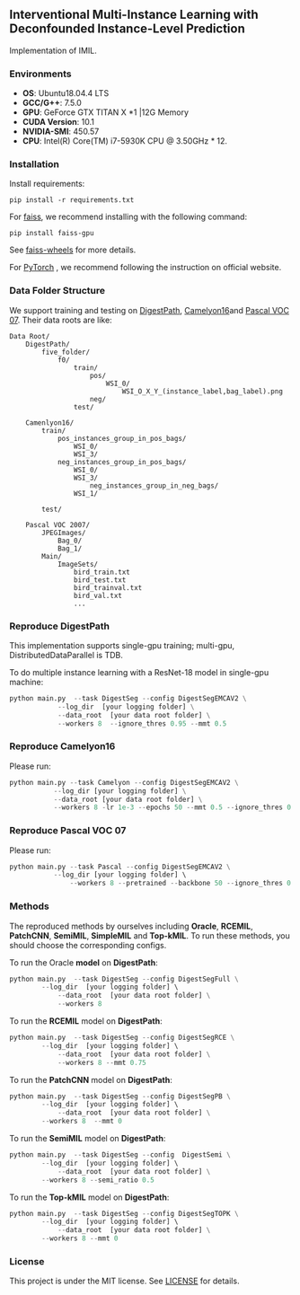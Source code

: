 ## Interventional Multi-Instance Learning with Deconfounded Instance-Level Prediction

Implementation of IMIL.

### Environments

- **OS**: Ubuntu18.04.4 LTS
- **GCC/G++**: 7.5.0
- **GPU**: GeForce GTX TITAN X *1 |12G Memory
- **CUDA Version**: 10.1
- **NVIDIA-SMI**: 450.57
- **CPU**: Intel(R) Core(TM) i7-5930K CPU @ 3.50GHz * 12.

### Installation

Install requirements:
```
pip install -r requirements.txt
```

For [faiss](https://github.com/facebookresearch/faiss), we recommend installing with the following command:

```
pip install faiss-gpu
```

See [faiss-wheels](https://github.com/kyamagu/faiss-wheels) for more details.

For [PyTorch](https://pytorch.org/) , we recommend following the instruction on official website.

### Data Folder Structure

We support training and testing on [DigestPath](https://digestpath2019.grand-challenge.org/), [Camelyon16](https://camelyon16.grand-challenge.org/)and [Pascal VOC 07](http://host.robots.ox.ac.uk/pascal/VOC/voc2007/). Their data roots are like:

```
Data Root/
	DigestPath/
		five_folder/
			f0/
				train/
				    pos/
				    	WSI_0/
			    			WSI_O_X_Y_(instance_label,bag_label).png
				    neg/
				test/
            	
	Camenlyon16/
		train/
			pos_instances_group_in_pos_bags/
				WSI_0/
				WSI_3/
   		 	neg_instances_group_in_pos_bags/
				WSI_0/
				WSI_3/
            		neg_instances_group_in_neg_bags/
				WSI_1/
                
		test/
		
	Pascal VOC 2007/
		JPEGImages/
		    Bag_0/
		    Bag_1/
		Main/
			ImageSets/
				bird_train.txt
				bird_test.txt
				bird_trainval.txt
				bird_val.txt
				...
```

### Reproduce DigestPath

This implementation supports single-gpu training; multi-gpu, DistributedDataParallel is  TDB.

To do multiple instance learning with a ResNet-18 model  in single-gpu machine:
```python
python main.py  --task DigestSeg --config DigestSegEMCAV2 \
	        --log_dir  [your logging folder] \
	        --data_root  [your data root folder] \
	        --workers 8  --ignore_thres 0.95 --mmt 0.5 
```
### Reproduce Camelyon16

Please run:

```python
python main.py --task Camelyon --config DigestSegEMCAV2 \
	       --log_dir [your logging folder] \
	       --data_root [your data root folder] \
	       --workers 8 -lr 1e-3 --epochs 50 --mmt 0.5 --ignore_thres 0.95 
```

### Reproduce Pascal VOC 07

Please run:

```python
python main.py --task Pascal --config DigestSegEMCAV2 \
	       --log_dir [your logging folder] \ 
               --workers 8 --pretrained --backbone 50 --ignore_thres 0.95 --mmt 0.5
```




### Methods

The reproduced methods by ourselves including **Oracle**, **RCEMIL**, **PatchCNN**, **SemiMIL**, **SimpleMIL** and **Top-kMIL**. To run these methods, you should choose the corresponding configs.

To run the Oracle **model** on **DigestPath**:

```python
python main.py  --task DigestSeg --config DigestSegFull \
		--log_dir  [your logging folder] \  
	        --data_root  [your data root folder] \
	        --workers 8 
```

To  run the **RCEMIL** model on **DigestPath**:

```python
python main.py  --task DigestSeg --config DigestSegRCE \
		--log_dir  [your logging folder] \  
	        --data_root  [your data root folder] \
	        --workers 8 --mmt 0.75 
```

To  run the **PatchCNN** model on **DigestPath**:

```python
python main.py  --task DigestSeg --config DigestSegPB \
		--log_dir  [your logging folder] \  
	        --data_root  [your data root folder] \
		--workers 8  --mmt 0 
```

To  run the **SemiMIL** model on **DigestPath**:

```python
python main.py  --task DigestSeg --config  DigestSemi \
		--log_dir  [your logging folder] \  
	        --data_root  [your data root folder] \
		--workers 8 --semi_ratio 0.5
```

To  run the **Top-kMIL** model on **DigestPath**:

```python
python main.py  --task DigestSeg --config DigestSegTOPK \
		--log_dir  [your logging folder] \  
	        --data_root  [your data root folder] \
		--workers 8 --mmt 0 
```




### License

This project is under the MIT license. See [LICENSE](LICENSE) for details.



